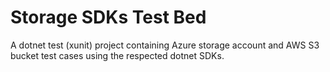 # Storage SDKs Test Bed
A dotnet test (xunit) project containing Azure storage account and  AWS S3 bucket test cases using the respected dotnet SDKs.  
